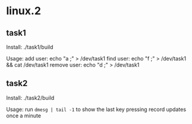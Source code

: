 # linux.2

## task1

Install:
	./task1/build

Usage:
	add user: echo "a <phone> <username>;" > /dev/task1
	find user: echo "f <username>;" > /dev/task1 && cat /dev/task1
	remove user: echo "d <username>;" > /dev/task1

## task2

Install:
	./task2/build

Usage:
	run `dmesg | tail -1` to show the last key pressing record
	updates once a minute
